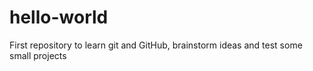 # hello-world
First repository to learn git and GitHub, brainstorm ideas and test some small projects
